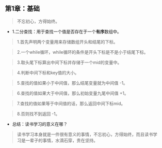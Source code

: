 ## 第1章：基础

>不忘初心，方得始终。

- 1.二分查找：用于查找一个值是否存在于一个**有序**数组中。

>1.首先声明两个变量用来存储数组开头和结尾的下标。

>2.一个while循环，while循环的条件是开头下标是不是小于结尾下标。

>3.取头尾下标算出中间下标并存储于一个mid的变量中。

>4.判断中间下标和key值的大小。

>5.查找的值如果小于中间值，那么结尾变量就为中间值 -1。

>6.查找的值如果大于中间值，那么初始变量九尾中间值 +1。

>7.查找的值如果等于中间值的话，那么返回中间下标mid。

>8.否则找不到返回 -1。

- 总结：读书学习的意义在哪？

>读书学习本身就是一件很有意义的事情，不忘初心，方得始终，而且读书学习是一辈子的事情，水滴石穿，贵在坚持。
